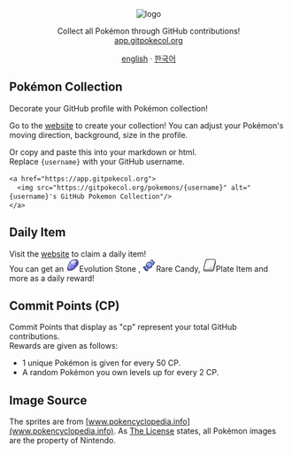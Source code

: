 <div align="center">
  <picture>
    <source media="(prefers-color-scheme: dark)" srcset="/docs/logo-white.png">
    <source media="(prefers-color-scheme: light)" srcset="/docs/logo.png">
    <img alt="logo" src="/docs/logo.png"/>
  </picture>
  <p align="center">Collect all Pokémon through GitHub contributions!<br/><a href="https://app.gitpokecol.org">app.gitpokecol.org</a> </p>
</div>
<div align="center">
    <a href="/README.md">english</a> · <a href="/docs/README_kr.md">한국어</a>
</div>

## Pokémon Collection

Decorate your GitHub profile with Pokémon collection!

Go to the [website](https://app.gitpokecol.org) to create your collection! You can adjust your Pokémon's moving direction, background, size in the profile.

Or copy and paste this into your markdown or html.  
Replace `{username}` with your GitHub username.

```
<a href="https://app.gitpokecol.org">
  <img src="https://gitpokecol.org/pokemons/{username}" alt="{username}'s GitHub Pokemon Collection"/>
</a>
```

## Daily Item

Visit the [website](https://app.gitpokecol.org) to claim a daily item!  
You can get an ![water stone](./docs/water_stone.png)Evolution Stone , ![rare candy](./docs/rare_candy.png)Rare Candy, ![blank_plate](./docs/blank_plate.png)Plate Item and more as a daily reward!

## Commit Points (CP)

Commit Points that display as "cp" represent your total GitHub contributions.  
Rewards are given as follows:

- 1 unique Pokémon is given for every 50 CP.
- A random Pokémon you own levels up for every 2 CP.

## Image Source

The sprites are from [www.pokencyclopedia.info](www.pokencyclopedia.info).
As [The License](/LICENSE.md) states, all Pokémon images are the property of Nintendo.
